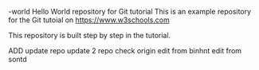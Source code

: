 
-world
Hello World repository for Git tutorial
This is an example repository for the Git tutoial on https://www.w3schools.com

This repository is built step by step in the tutorial.

ADD update repo
update 2
repo
check
origin
edit from binhnt
edit from sontd
